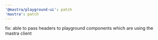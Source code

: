 ```yaml
---
'@mastra/playground-ui': patch
'mastra': patch
---
```


fix: able to pass headers to playground components which are using the mastra client
